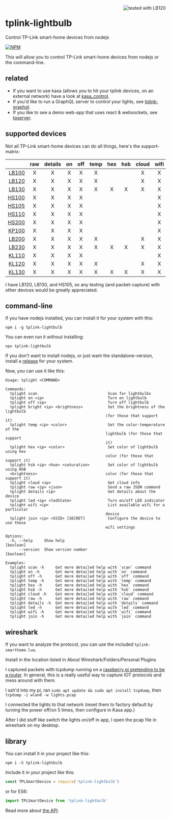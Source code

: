 <img src="https://officedepot.scene7.com/is/image/officedepot/945143_p_lb120_pkg?$OD%2DLarge$&wid=450&hei=450" align="right" alt="tested with LB120" />

# tplink-lightbulb

Control TP-Link smart-home devices from nodejs

[![NPM](https://badge.fury.io/js/tplink-lightbulb.svg)](https://nodei.co/npm/tplink-lightbulb/)

This will allow you to control TP-Link smart-home devices from nodejs or the command-line.

## related

* If you want to use kasa (allows you to hit your tplink devices, on an external network) have a look at [kasa_control](https://github.com/konsumer/kasa_control).
* If you'd like to run a GraphQL server to control your lights, see [tplink-graphql](https://github.com/konsumer/tplink-graphql).
* If you like to see a demo web-app that uses react & websockets, see [tpserver](https://github.com/konsumer/tpserver).

## supported devices

Not all TP-Link smart-home devices can do all things, here's the support-matrix:

|                                                                                                             | raw | details | on | off | temp | hex | hsb | cloud | wifi | join |
|------------------------------------------------------------------------------------------------------------:|:---:|:-------:|:--:|:---:|:----:|:---:|:---:|:-----:|:----:|:----:|
| [LB100](http://www.tp-link.com/us/products/details/cat-5609_LB100.html)                                     |  X  |    X    |  X |  X  |   X  |     |     |   X   |   X  |   X  |
| [LB120](http://www.tp-link.com/us/products/details/cat-5609_LB120.html)                                     |  X  |    X    |  X |  X  |   X  |     |     |   X   |   X  |   X  |
| [LB130](http://www.tp-link.com/us/products/details/cat-5609_LB130.html)                                     |  X  |    X    |  X |  X  |   X  |  X  |  X  |   X   |   X  |   X  |
| [HS100](http://www.tp-link.com/us/products/details/cat-5516_HS100.html)                                     |  X  |    X    |  X |  X  |      |     |     |       |   X  |   X  |
| [HS105](http://www.tp-link.com/us/products/details/cat-5516_HS105.html)                                     |  X  |    X    |  X |  X  |      |     |     |       |   X  |   X  |
| [HS110](http://www.tp-link.com/us/products/details/cat-5516_HS110.html)                                     |  X  |    X    |  X |  X  |      |     |     |       |   X  |   X  |
| [HS200](http://www.tp-link.com/us/products/details/cat-5622_HS200.html)                                     |  X  |    X    |  X |  X  |      |     |     |       |   X  |   X  |
| [KP100](http://www.tp-link.com/us/products/details/cat-5516_KP100.html)                                     |  X  |    X    |  X |  X  |      |     |     |       |   X  |   X  |
| [LB200](http://www.tp-link.com/us/products/details/cat-5609_LB200.html)                                     |  X  |    X    |  X |  X  |   X  |     |     |   X   |   X  |   X  |
| [LB230](http://www.tp-link.com/us/products/details/cat-5609_LB230.html)                                     |  X  |    X    |  X |  X  |   X  |  X  |  X  |   X   |   X  |   X  |
| [KL110](https://www.tp-link.com/uk/home-networking/smart-bulb/kl110/)                                       |  X  |    X    |  X |  X  |      |     |     |       |   X  |   X  |
| [KL120](https://www.tp-link.com/uk/home-networking/smart-bulb/kl120/)                                       |  X  |    X    |  X |  X  |   X  |     |     |   X   |   X  |   X  |
| [KL130](https://www.kasasmart.com/us/products/smart-lighting/kasa-smart-wi-fi-light-bulb-multicolor-kl130/) |  X  |    X    |  X |  X  |   X  |  X  |  X  |   X   |   X  |   X  |

I have LB120, LB130, and HS105, so any testing (and packet-capture) with other devices would be greatly appreciated. 


## command-line

If you have nodejs installed, you can install it for your system with this:

```
npm i -g tplink-lightbulb
```

You can even run it without installing:

```
npx tplink-lightbulb
```

If you don't want to install nodejs, or just want the standalone-version, install a [release](https://github.com/konsumer/tplink-lightbulb/releases) for your system.

Now, you can use it like this:

```
Usage: tplight <COMMAND>

Commands:
  tplight scan                               Scan for lightbulbs
  tplight on <ip>                            Turn on lightbulb
  tplight off <ip>                           Turn off lightbulb
  tplight bright <ip> <brightness>           Set the brightness of the lightbulb
                                            (for those that support it)
  tplight temp <ip> <color>                  Set the color-temperature of the
                                            lightbulb (for those that support
                                            it)
  tplight hex <ip> <color>                   Set color of lightbulb using hex
                                            color (for those that support it)
  tplight hsb <ip> <hue> <saturation>        Set color of lightbulb using HSB
  <brightness>                              color (for those that support it)
  tplight cloud <ip>                         Get cloud info
  tplight raw <ip> <json>                    Send a raw JSON command
  tplight details <ip>                       Get details about the device
  tplight led <ip> <ledState>                Turn on/off LED indicator
  tplight wifi <ip>                          List available wifi for a particular
                                            device
  tplight join <ip> <SSID> [SECRET]          Configure the device to use these
                                            wifi settings

Options:
  -h, --help     Show help                                             [boolean]
      --version  Show version number                                   [boolean]

Examples:
  tplight scan -h     Get more detailed help with `scan` command
  tplight on -h       Get more detailed help with `on` command
  tplight off -h      Get more detailed help with `off` command
  tplight temp -h     Get more detailed help with `temp` command
  tplight hex -h      Get more detailed help with `hex` command
  tplight hsb -h      Get more detailed help with `hsb` command
  tplight cloud -h    Get more detailed help with `cloud` command
  tplight raw -h      Get more detailed help with `raw` command
  tplight details -h  Get more detailed help with `details` command
  tplight led -h      Get more detailed help with `led` command
  tplight wifi -h     Get more detailed help with `wifi` command
  tplight join -h     Get more detailed help with `join` command
```

## wireshark

If you want to analyze the protocol, you can use the included `tplink-smarthome.lua`.

Install in the location listed in About Wireshark/Folders/Personal Plugins

I captured packets with tcpdump running on a [raspberry pi pretending to be a router](https://learn.adafruit.com/setting-up-a-raspberry-pi-as-a-wifi-access-point?view=all). In general, this is a really useful way to capture IOT protocols and mess around with them.

I ssh'd into my pi, ran `sudo apt update && sudo apt install tcpdump`, then `tcpdump -i wlan0 -w lights.pcap`

I connected the lights to that network (reset them to factory default by turning the power off/on 5 times, then configure in Kasa app.)

After I did stuff like switch the lights on/off in app, I open the pcap file in wireshark on my desktop.

## library

You can install it in your project like this:

```
npm i -S tplink-lightbulb
```

Include it in your project like this:

```js
const TPLSmartDevice = require('tplink-lightbulb')
```

or for ES6:

```js
import TPLSmartDevice from 'tplink-lightbulb'
```

Read more about [the API](https://github.com/konsumer/tplink-lightbulb/blob/master/API.md).

